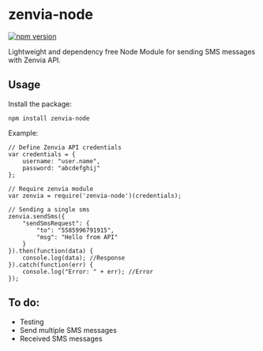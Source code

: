 # zenvia-node

[![npm version](https://badge.fury.io/js/zenvia-node.svg)](https://badge.fury.io/js/zenvia-node)

Lightweight and dependency free Node Module for sending SMS messages with Zenvia API.

## Usage

Install the package:

`npm install zenvia-node`

Example:

```
// Define Zenvia API credentials
var credentials = {
    username: "user.name",
    password: "abcdefghij"
};

// Require zenvia module
var zenvia = require('zenvia-node')(credentials);

// Sending a single sms
zenvia.sendSms({
    "sendSmsRequest": {
        "to": "5585996791915",
        "msg": "Hello from API"
    }
}).then(function(data) {
    console.log(data); //Response
}).catch(function(err) {
    console.log("Error: " + err); //Error
});
```

## To do:

* Testing
* Send multiple SMS messages
* Received SMS messages







